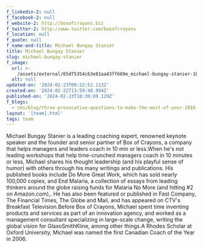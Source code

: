 ```yaml
---
f_linkedin-2: null
f_facebook-2: null
f_website-2: http://boxofcrayons.biz
f_twitter-2: http://www.twitter.com/boxofcrayons
f_location: null
f_quote: null
f_name-and-title: Michael Bungay Stanier
title: Michael Bungay Stanier
slug: michael-bungay-stanier
f_image:
  url: >-
    /assets/external/65d75354c63e81aa43ff669e_michael-bungay-stanier-180x200.jpeg
  alt: null
updated-on: '2024-02-23T09:22:52.113Z'
created-on: '2024-02-22T13:59:48.994Z'
published-on: '2024-02-23T10:30:09.129Z'
f_blogs:
  - cms/blog/three-provocative-questions-to-make-the-most-of-your-2016.md
layout: '[team].html'
tags: team
---
```


Michael Bungay Stanier is a leading coaching expert, renowned keynote speaker and the founder and senior partner of Box of Crayons, a company that helps managers and leaders coach in 10 min or less.When he's not leading workshops that help time-crunched managers coach in 10 minutes or less, Michael shares his thought leadership (and his playful sense of humor) with others through his many writings and publications. His published books include Do More Great Work, which has sold nearly 100,000 copies, and End Malaria, a collection of essays from leading thinkers around the globe raising funds for Malaria No More (and hitting #2 on Amazon.com),. He has also been featured or published in Fast Company, The Financial Times, The Globe and Mail, and has appeared on CTV's Breakfast Television.Before Box of Crayons, Michael spent time inventing products and services as part of an innovation agency, and worked as a management consultant specializing in large-scale change, writing the global vision for GlaxoSmithKline, among other things.A Rhodes Scholar at Oxford University, Michael was named the first Canadian Coach of the Year in 2006.
